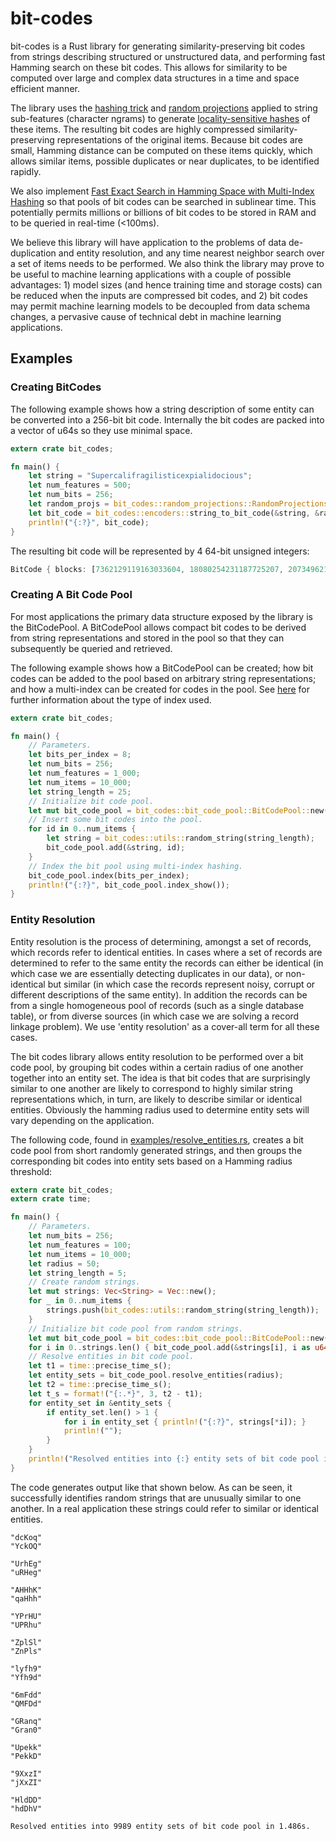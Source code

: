 # bit-codes

bit-codes is a Rust library for generating similarity-preserving bit codes from strings describing structured or unstructured data, and performing fast Hamming search on these bit codes. This allows for similarity to be computed over large and complex data structures in a time and space efficient manner.

The library uses the [hashing trick](https://en.wikipedia.org/wiki/Feature_hashing) and [random projections](https://en.wikipedia.org/wiki/Random_projection) applied to string sub-features (character ngrams) to generate [locality-sensitive hashes](https://en.wikipedia.org/wiki/Locality-sensitive_hashing) of these items. The resulting bit codes are highly compressed similarity-preserving representations of the original items. Because bit codes are small, Hamming distance can be computed on these items quickly, which allows similar items, possible duplicates or near duplicates, to be identified rapidly.

We also implement [Fast Exact Search in Hamming Space with Multi-Index Hashing](http://arxiv.org/pdf/1307.2982.pdf) so that pools of bit codes can be searched in sublinear time. This potentially permits millions or billions of bit codes to be stored in RAM and to be queried in real-time (<100ms).

We believe this library will have application to the problems of data de-duplication and entity resolution, and any time nearest neighbor search over a set of items needs to be performed. We also think the library may prove to be useful to machine learning applications with a couple of possible advantages: 1) model sizes (and hence training time and storage costs) can be reduced when the inputs are compressed bit codes, and 2) bit codes may permit machine learning models to be decoupled from data schema changes, a pervasive cause of technical debt in machine learning applications.

## Examples

### Creating BitCodes

The following example shows how a string description of some entity can be converted into a 256-bit bit code. Internally the bit codes are packed into a vector of u64s so they use minimal space.

```rust
extern crate bit_codes;

fn main() {
    let string = "Supercalifragilisticexpialidocious";
    let num_features = 500;
    let num_bits = 256;
    let random_projs = bit_codes::random_projections::RandomProjections::new(num_features, num_bits);
    let bit_code = bit_codes::encoders::string_to_bit_code(&string, &random_projs);
    println!("{:?}", bit_code);
}
```

The resulting bit code will be represented by 4 64-bit unsigned integers:

```rust
BitCode { blocks: [7362129119163033604, 18080254231187725207, 2073496217670817622, 15739700542835670175] }
```

### Creating A Bit Code Pool

For most applications the primary data structure exposed by the library is the BitCodePool. A BitCodePool allows compact bit codes to be derived from string representations and stored in the pool so that they can subsequently be queried and retrieved.

The following example shows how a BitCodePool can be created; how bit codes can be added to the pool based on arbitrary string representations; and how a multi-index can be created for codes in the pool. See [here](http://arxiv.org/pdf/1307.2982.pdf) for further information about the type of index used.

```rust
extern crate bit_codes;

fn main() {
    // Parameters.
    let bits_per_index = 8;
    let num_bits = 256;
    let num_features = 1_000;
    let num_items = 10_000;
    let string_length = 25;
    // Initialize bit code pool.
    let mut bit_code_pool = bit_codes::bit_code_pool::BitCodePool::new(num_features, num_bits);
    // Insert some bit codes into the pool.
    for id in 0..num_items {
        let string = bit_codes::utils::random_string(string_length);
        bit_code_pool.add(&string, id);
    }
    // Index the bit pool using multi-index hashing.
    bit_code_pool.index(bits_per_index);
    println!("{:?}", bit_code_pool.index_show());
}
```

### Entity Resolution

Entity resolution is the process of determining, amongst a set of records, which records refer to identical entities. In cases where a set of records are determined to refer to the same entity the records can either be identical (in which case we are essentially detecting duplicates in our data), or non-identical but similar (in which case the records represent noisy, corrupt or different descriptions of the same entity). In addition the records can be from a single homogeneous pool of records (such as a single database table), or from diverse sources (in which case we are solving a record linkage problem). We use 'entity resolution' as a cover-all term for all these cases.

The bit codes library allows entity resolution to be performed over a bit code pool, by grouping bit codes within a certain radius of one another together into an entity set. The idea is that bit codes that are surprisingly similar to one another are likely to correspond to highly similar string representations which, in turn, are likely to describe similar or identical entities. Obviously the hamming radius used to determine entity sets will vary depending on the application.

The following code, found in [examples/resolve_entities.rs](examples/resolve_entities.rs), creates a bit code pool from short randomly generated strings, and then groups the corresponding bit codes into entity sets based on a Hamming radius threshold:

```rust
extern crate bit_codes;
extern crate time;

fn main() {
    // Parameters.
    let num_bits = 256;
    let num_features = 100;
    let num_items = 10_000;
    let radius = 50;
    let string_length = 5;
    // Create random strings.
    let mut strings: Vec<String> = Vec::new();
    for _ in 0..num_items {
        strings.push(bit_codes::utils::random_string(string_length));
    }
    // Initialize bit code pool from random strings.
    let mut bit_code_pool = bit_codes::bit_code_pool::BitCodePool::new(num_features, num_bits);
    for i in 0..strings.len() { bit_code_pool.add(&strings[i], i as u64); }
    // Resolve entities in bit code pool.
    let t1 = time::precise_time_s();
    let entity_sets = bit_code_pool.resolve_entities(radius);
    let t2 = time::precise_time_s();
    let t_s = format!("{:.*}", 3, t2 - t1);
    for entity_set in &entity_sets {
        if entity_set.len() > 1 {
            for i in entity_set { println!("{:?}", strings[*i]); }
            println!("");
        }
    }
    println!("Resolved entities into {:} entity sets of bit code pool in {:}s.", entity_sets.len(), t_s);
}
```

The code generates output like that shown below. As can be seen, it successfully identifies random strings that are unusually similar to one another. In a real application these strings could refer to similar or identical entities.

```
"dcKoq"
"YckOQ"

"UrhEg"
"uRHeg"

"AHHhK"
"qaHhh"

"YPrHU"
"UPRhu"

"ZplSl"
"ZnPls"

"lyfh9"
"Yfh9d"

"6mFdd"
"QMFDd"

"GRanq"
"Gran0"

"Upekk"
"PekkD"

"9XxzI"
"jXxZI"

"HldDD"
"hdDhV"

Resolved entities into 9989 entity sets of bit code pool in 1.486s.
```
